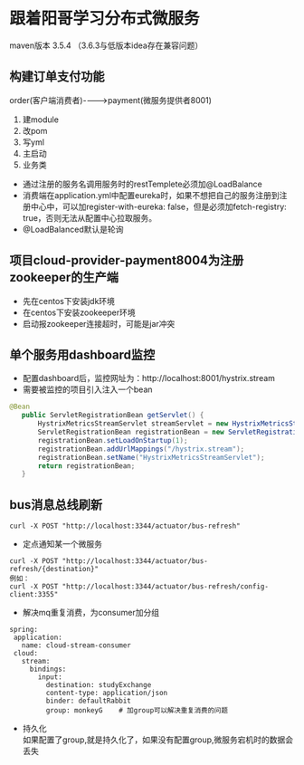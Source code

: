 # 跟着阳哥学习分布式微服务
maven版本 3.5.4  （3.6.3与低版本idea存在兼容问题）
 ## 构建订单支付功能
 order(客户端消费者)---->payment(微服务提供者8001)  
 1. 建module
 2. 改pom
 3. 写yml
 4. 主启动
 5. 业务类
 
 - 通过注册的服务名调用服务时的restTemplete必须加@LoadBalance  
 - 消费端在application.yml中配置eureka时，如果不想把自己的服务注册到注册中心中，可以加register-with-eureka: false，但是必须加fetch-registry: true，否则无法从配置中心拉取服务。  
 - @LoadBalanced默认是轮询
 
 ## 项目cloud-provider-payment8004为注册zookeeper的生产端
 - 先在centos下安装jdk环境
 - 在centos下安装zookeeper环境
 - 启动报zookeeper连接超时，可能是jar冲突  
 ## 单个服务用dashboard监控
 - 配置dashboard后，监控网址为：http://localhost:8001/hystrix.stream
 - 需要被监控的项目引入注入一个bean
 ```java
 @Bean
    public ServletRegistrationBean getServlet() {
        HystrixMetricsStreamServlet streamServlet = new HystrixMetricsStreamServlet();
        ServletRegistrationBean registrationBean = new ServletRegistrationBean(streamServlet);
        registrationBean.setLoadOnStartup(1);
        registrationBean.addUrlMappings("/hystrix.stream");
        registrationBean.setName("HystrixMetricsStreamServlet");
        return registrationBean;
    }
```
## bus消息总线刷新
```$xslt
curl -X POST "http://localhost:3344/actuator/bus-refresh"
```

- 定点通知某一个微服务
```aidl
curl -X POST "http://localhost:3344/actuator/bus-refresh/{destination}"
例如：
curl -X POST "http://localhost:3344/actuator/bus-refresh/config-client:3355"
```
 
 - 解决mq重复消费，为consumer加分组
 ```aidl
spring:
  application:
    name: cloud-stream-consumer
  cloud:
    stream:
      bindings:
        input:
          destination: studyExchange
          content-type: application/json
          binder: defaultRabbit
          group: monkeyG    # 加group可以解决重复消费的问题
```
- 持久化  
如果配置了group,就是持久化了，如果没有配置group,微服务宕机时的数据会丢失